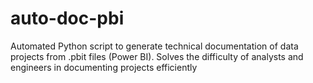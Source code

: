 # auto-doc-pbi
Automated Python script to generate technical documentation of data projects from .pbit files (Power BI). Solves the difficulty of analysts and engineers in documenting projects efficiently
